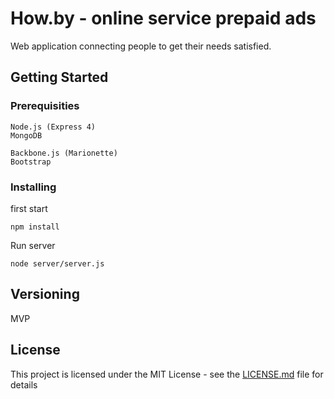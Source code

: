 # How.by - online service prepaid ads

Web application connecting people to get their needs satisfied.


## Getting Started

### Prerequisities

```
Node.js (Express 4)
MongoDB

Backbone.js (Marionette)
Bootstrap
```

### Installing


first start

```
npm install
```

Run server

```
node server/server.js
```



## Versioning

MVP


## License

This project is licensed under the MIT License - see the [LICENSE.md](LICENSE.md) file for details




